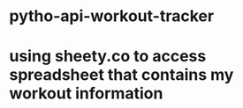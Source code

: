 # pytho-api-workout-tracker

# using sheety.co to access spreadsheet that contains my workout information
